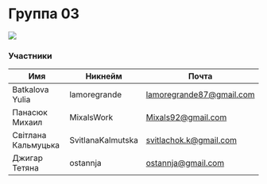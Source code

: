 # Группа 03

![](https://beetroot.academy/static/logo-c96c7c4d19444146e8b100d14e93d1ac.svg)

                    
### Участники
                    
Имя | Никнейм | Почта
------------- | -------------  | -------------
Batkalova Yulia  | lamoregrande | lamoregrande87@gmail.com
Панасюк Михаил | MixalsWork | Mixals92@gmail.com
Світлана Кальмуцька  | SvitlanaKalmutska | svitlachok.k@gmail.com
Джигар Тетяна  | ostannja | ostannja@gmail.com

